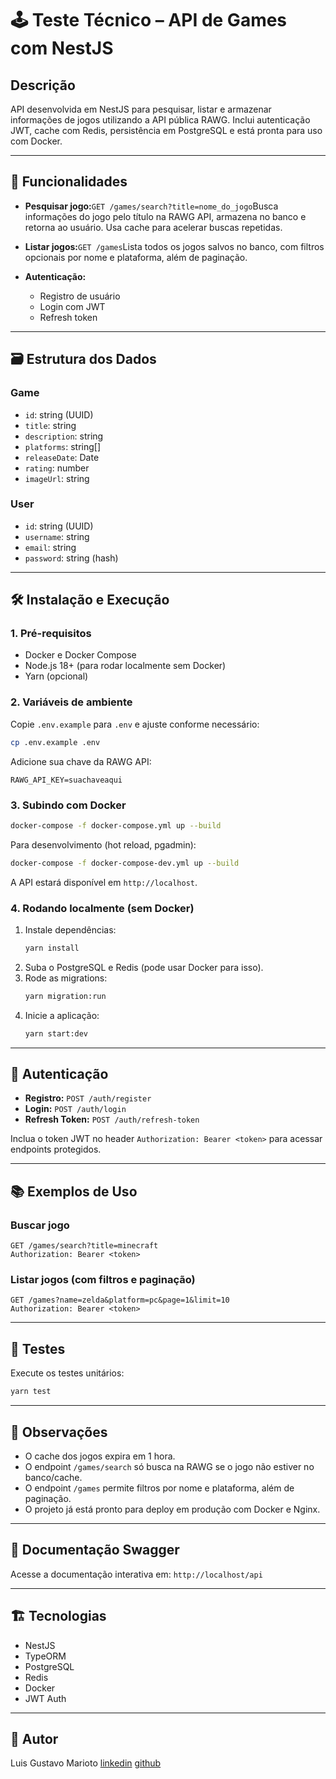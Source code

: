 # 🕹️ Teste Técnico – API de Games com NestJS

## Descrição

API desenvolvida em NestJS para pesquisar, listar e armazenar informações de jogos utilizando a API pública RAWG. Inclui autenticação JWT, cache com Redis, persistência em PostgreSQL e está pronta para uso com Docker.

---

## 🚀 Funcionalidades

- **Pesquisar jogo:**`GET /games/search?title=nome_do_jogo`Busca informações do jogo pelo título na RAWG API, armazena no banco e retorna ao usuário. Usa cache para acelerar buscas repetidas.
- **Listar jogos:**`GET /games`Lista todos os jogos salvos no banco, com filtros opcionais por nome e plataforma, além de paginação.
- **Autenticação:**

  - Registro de usuário
  - Login com JWT
  - Refresh token

---

## 🗃️ Estrutura dos Dados

### Game

- `id`: string (UUID)
- `title`: string
- `description`: string
- `platforms`: string[]
- `releaseDate`: Date
- `rating`: number
- `imageUrl`: string

### User

- `id`: string (UUID)
- `username`: string
- `email`: string
- `password`: string (hash)

---

## 🛠️ Instalação e Execução

### 1. Pré-requisitos

- Docker e Docker Compose
- Node.js 18+ (para rodar localmente sem Docker)
- Yarn (opcional)

### 2. Variáveis de ambiente

Copie `.env.example` para `.env` e ajuste conforme necessário:

```bash
cp .env.example .env
```

Adicione sua chave da RAWG API:

```
RAWG_API_KEY=suachaveaqui
```

### 3. Subindo com Docker

```bash
docker-compose -f docker-compose.yml up --build
```

Para desenvolvimento (hot reload, pgadmin):

```bash
docker-compose -f docker-compose-dev.yml up --build
```

A API estará disponível em `http://localhost`.

### 4. Rodando localmente (sem Docker)

1. Instale dependências:
   ```bash
   yarn install
   ```
2. Suba o PostgreSQL e Redis (pode usar Docker para isso).
3. Rode as migrations:
   ```bash
   yarn migration:run
   ```
4. Inicie a aplicação:
   ```bash
   yarn start:dev
   ```

---

## 🔐 Autenticação

- **Registro:** `POST /auth/register`
- **Login:** `POST /auth/login`
- **Refresh Token:** `POST /auth/refresh-token`

Inclua o token JWT no header `Authorization: Bearer <token>` para acessar endpoints protegidos.

---

## 📚 Exemplos de Uso

### Buscar jogo

```http
GET /games/search?title=minecraft
Authorization: Bearer <token>
```

### Listar jogos (com filtros e paginação)

```http
GET /games?name=zelda&platform=pc&page=1&limit=10
Authorization: Bearer <token>
```

---

## 🧪 Testes

Execute os testes unitários:

```bash
yarn test
```

---

## 📝 Observações

- O cache dos jogos expira em 1 hora.
- O endpoint `/games/search` só busca na RAWG se o jogo não estiver no banco/cache.
- O endpoint `/games` permite filtros por nome e plataforma, além de paginação.
- O projeto já está pronto para deploy em produção com Docker e Nginx.

---

## 📖 Documentação Swagger

Acesse a documentação interativa em:
`http://localhost/api`

---

## 🏗️ Tecnologias

- NestJS
- TypeORM
- PostgreSQL
- Redis
- Docker
- JWT Auth

---

## 👤 Autor

Luis Gustavo Marioto
[linkedin](https://www.linkedin.com/in/lgsanchezmarioto/) [github](https://github.com/kuroshid)
